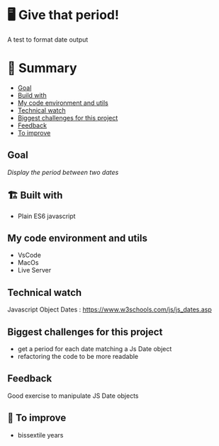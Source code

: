 # 🖥 Give that period!

A test to format date output

# 📜 Summary

- [Goal](#goal)
- [Build with](#-build-with)
- [My code environment and utils](#-my-code-environment-and-utils)
- [Technical watch](#technical-watch)
- [Biggest challenges for this project](#biggest-challenges-for-this-project)
- [Feedback](#feedback)
- [To improve](#-to-improve)

## Goal

_Display the period between two dates_

## 🏗 Built with

- Plain ES6 javascript

## My code environment and utils

- VsCode
- MacOs
- Live Server

## Technical watch

Javascript Object Dates : https://www.w3schools.com/js/js_dates.asp

## Biggest challenges for this project

- get a period for each date matching a Js Date object
- refactoring the code to be more readable

## Feedback

Good exercise to manipulate JS Date objects

## 📑 To improve

- bissextile years
